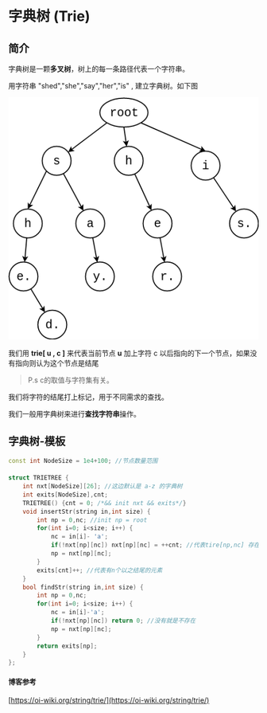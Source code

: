# 字典树 (Trie)

## 简介

字典树是一颗**多叉树**，树上的每一条路径代表一个字符串。

用字符串 "shed","she","say","her","is" , 建立字典树。如下图

![Trie](../../pic/draw.io_pic/2019-10-18/Trie1.png)

我们用 **trie[ u , c ]** 来代表当前节点 **u** 加上字符 c 以后指向的下一个节点，如果没有指向则认为这个节点是结尾

> P.s c的取值与字符集有关。

我们将字符的结尾打上标记，用于不同需求的查找。

我们一般用字典树来进行**查找字符串**操作。

## 字典树-模板


```cpp
const int NodeSize = 1e4+100; //节点数量范围

struct TRIETREE {
    int nxt[NodeSize][26]; //这边默认是 a-z 的字典树
    int exits[NodeSize],cnt;
    TRIETREE() {cnt = 0; /*&& init nxt && exits*/}
    void insertStr(string in,int size) {
        int np = 0,nc; //init np = root
        for(int i=0; i<size; i++) {
            nc = in[i]- 'a';
            if(!nxt[np][nc]) nxt[np][nc] = ++cnt; //代表tire[np,nc] 存在且位于cnt这个节点
            np = nxt[np][nc];
        }
        exits[cnt]++; //代表有n个以之结尾的元素
    }
    bool findStr(string in,int size) {
        int np = 0,nc;
        for(int i=0; i<size; i++) {
            nc = in[i]-'a';
            if(!nxt[np][nc]) return 0; //没有就是不存在
            np = nxt[np][nc];
        }
        return exits[np];
    }
};
```

#### 博客参考

[https://oi-wiki.org/string/trie/](https://oi-wiki.org/string/trie/)
